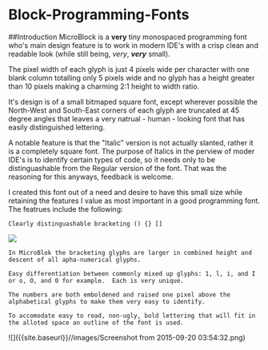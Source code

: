 # Block-Programming-Fonts
##Introduction
MicroBlock is a **very** tiny monospaced programming font who's main design feature is to work in modern IDE's with a crisp clean and readable look (while still being, _very_, **_very_** small).

The pixel width of each glyph is just 4 pixels wide per character with one blank column totalling only 5 pixels wide and no glyph has a height greater than 10 pixels making a charming 2:1 height to width ratio.

It's design is of a small bitmaped square font, except wherever possible the North-West and South-East corners of each glyph are truncated at 45 degree angles that leaves a very natrual - human - looking font that has easily distinguished lettering. 

A notable feature is that the "Italic" version is not actually slanted, rather it is a completely square font.  The purpose of Italics in the perview of moder IDE's is to identify certain types of code, so it needs only to be distinguashable from the Regular version of the font.  That was the reasoning for this anyways, feedback is welcome.

I created this font out of a need and desire to have this small size while retaining the features I value as most important in a good programming font.  The featrues include the following:


	Clearly distinguashable bracketing () {} [] 

![]({{site.baseurl}}//images/screenshot63.png)

	In MicroBlok the bracketing glyphs are larger in combined height and descent of all apha-numerical glyphs.

    Easy differentiation between commonly mixed up glyphs: 1, l, i, and I or o, O, and 0 for example.  Each is very unique.
    
    The numbers are both emboldened and raised one pixel above the alphabetical glyphs to make them very easy to identify.
    
    To accomodate easy to read, non-ugly, bold lettering that will fit in the alloted space an outline of the font is used.
![]({{site.baseurl}}//images/Screenshot from 2015-09-20 03:54:32.png)
